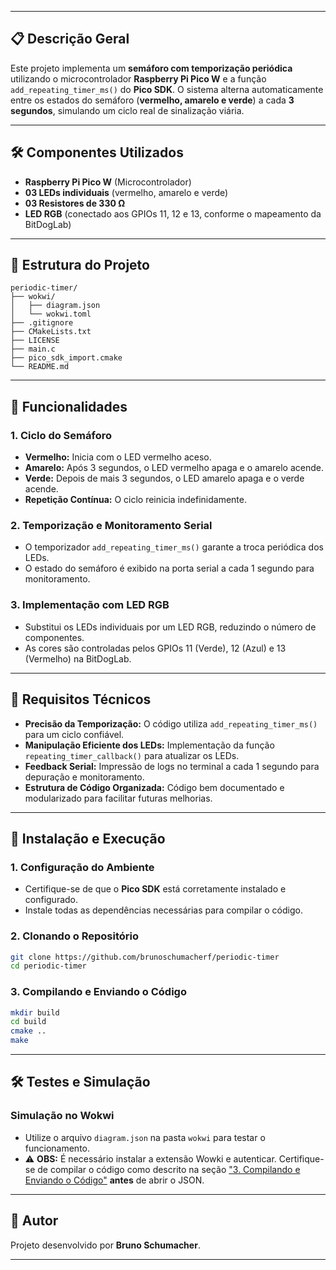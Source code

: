 
---

## 📋 Descrição Geral

Este projeto implementa um **semáforo com temporização periódica** utilizando o microcontrolador **Raspberry Pi Pico W** e a função `add_repeating_timer_ms()` do **Pico SDK**. O sistema alterna automaticamente entre os estados do semáforo (**vermelho, amarelo e verde**) a cada **3 segundos**, simulando um ciclo real de sinalização viária.



---

## 🛠 Componentes Utilizados

- **Raspberry Pi Pico W** (Microcontrolador)
- **03 LEDs individuais** (vermelho, amarelo e verde)
- **03 Resistores de 330 Ω**
- **LED RGB** (conectado aos GPIOs 11, 12 e 13, conforme o mapeamento da BitDogLab)

---

## 📂 Estrutura do Projeto

```plaintext
periodic-timer/
├── wokwi/
│   ├── diagram.json
│   └── wokwi.toml
├── .gitignore
├── CMakeLists.txt
├── LICENSE
├── main.c
├── pico_sdk_import.cmake
└── README.md
```

---

## 🚦 Funcionalidades

### 1. Ciclo do Semáforo
- **Vermelho:** Inicia com o LED vermelho aceso.
- **Amarelo:** Após 3 segundos, o LED vermelho apaga e o amarelo acende.
- **Verde:** Depois de mais 3 segundos, o LED amarelo apaga e o verde acende.
- **Repetição Contínua:** O ciclo reinicia indefinidamente.

### 2. Temporização e Monitoramento Serial
- O temporizador `add_repeating_timer_ms()` garante a troca periódica dos LEDs.
- O estado do semáforo é exibido na porta serial a cada 1 segundo para monitoramento.

### 3. Implementação com LED RGB
- Substitui os LEDs individuais por um LED RGB, reduzindo o número de componentes.
- As cores são controladas pelos GPIOs 11 (Verde), 12 (Azul) e 13 (Vermelho) na BitDogLab.

---

## 🔧 Requisitos Técnicos

- **Precisão da Temporização:** O código utiliza `add_repeating_timer_ms()` para um ciclo confiável.
- **Manipulação Eficiente dos LEDs:** Implementação da função `repeating_timer_callback()` para atualizar os LEDs.
- **Feedback Serial:** Impressão de logs no terminal a cada 1 segundo para depuração e monitoramento.
- **Estrutura de Código Organizada:** Código bem documentado e modularizado para facilitar futuras melhorias.

---

## 🚀 Instalação e Execução

### 1. Configuração do Ambiente
- Certifique-se de que o **Pico SDK** está corretamente instalado e configurado.
- Instale todas as dependências necessárias para compilar o código.

### 2. Clonando o Repositório

```bash
git clone https://github.com/brunoschumacherf/periodic-timer
cd periodic-timer
```

### 3. Compilando e Enviando o Código

```bash
mkdir build
cd build
cmake ..
make
```
---

## 🛠 Testes e Simulação

### Simulação no Wokwi
- Utilize o arquivo `diagram.json` na pasta `wokwi` para testar o funcionamento.
- ⚠️ **OBS:** É necessário instalar a extensão Wowki e autenticar. Certifique-se de compilar o código como descrito na seção ["3. Compilando e Enviando o Código"](##-compilando-e-enviando-o-código) **antes** de abrir o JSON.  



---

## 📝 Autor

Projeto desenvolvido por **Bruno Schumacher**.

---

